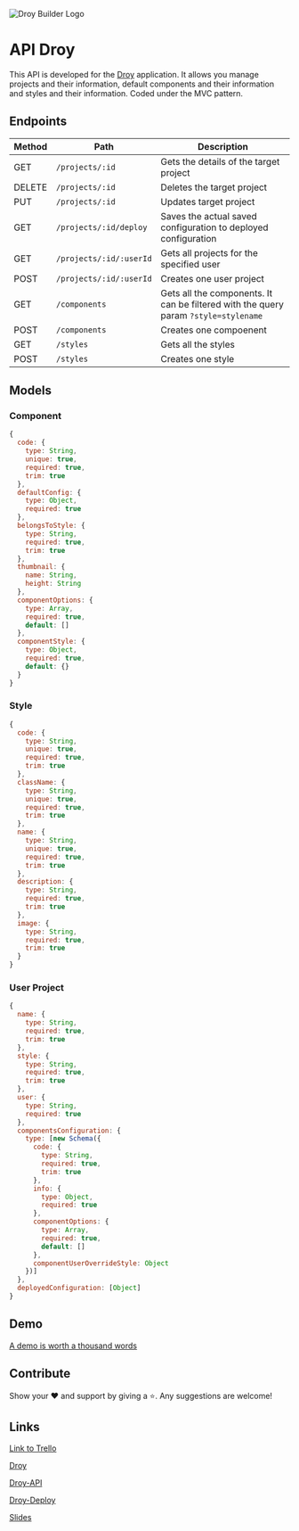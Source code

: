 ![Droy Builder Logo](https://firebasestorage.googleapis.com/v0/b/droy-dev.appspot.com/o/public%2Fdroy_logo.png?alt=media&token=c6f641e9-d3b3-46e7-9b1a-24377b8b35df)

# API Droy

This API is developed for the [Droy](https://github.com/marcmnc7/droy) application. It allows you manage projects and their information, default components and their information and styles and their information. Coded under the MVC pattern.

## Endpoints

| Method  | Path  | Description  |
|---|---|---|
| GET  | `/projects/:id`  | Gets the details of the target project  |
| DELETE  | `/projects/:id`  | Deletes the target project  |
| PUT  | `/projects/:id`  | Updates target project  |
| GET  | `/projects/:id/deploy`  | Saves the actual saved configuration to deployed configuration  |
| GET  | `/projects/:id/:userId`  | Gets all projects for the specified user  |
| POST  | `/projects/:id/:userId`  | Creates one user project  |
| GET  | `/components`  | Gets all the components. It can be filtered with the query param `?style=stylename` |
| POST  | `/components`  | Creates one compoenent  |
| GET  | `/styles`  | Gets all the styles  |
| POST  | `/styles`  | Creates one style  |

## Models

### Component

```javascript
{
  code: {
    type: String,
    unique: true,
    required: true,
    trim: true
  },
  defaultConfig: {
    type: Object,
    required: true
  },
  belongsToStyle: {
    type: String,
    required: true,
    trim: true
  },
  thumbnail: {
    name: String,
    height: String
  },
  componentOptions: {
    type: Array,
    required: true,
    default: []
  },
  componentStyle: {
    type: Object,
    required: true,
    default: {}
  }
}

```

### Style

```javascript
{
  code: {
    type: String,
    unique: true,
    required: true,
    trim: true
  },
  className: {
    type: String,
    unique: true,
    required: true,
    trim: true
  },
  name: {
    type: String,
    unique: true,
    required: true,
    trim: true
  },
  description: {
    type: String,
    required: true,
    trim: true
  },
  image: {
    type: String,
    required: true,
    trim: true
  }
}
```

### User Project

```javascript
{
  name: {
    type: String,
    required: true,
    trim: true
  },
  style: {
    type: String,
    required: true,
    trim: true
  },
  user: {
    type: String,
    required: true
  },
  componentsConfiguration: {
    type: [new Schema({
      code: {
        type: String,
        required: true,
        trim: true
      },
      info: {
        type: Object,
        required: true
      },
      componentOptions: {
        type: Array,
        required: true,
        default: []
      },
      componentUserOverrideStyle: Object
    })]
  },
  deployedConfiguration: [Object]
}
```

## Demo 

[A demo is worth a thousand words](https://droy-prod.web.app/about)

## Contribute

Show your ❤️ and support by giving a ⭐. 
Any suggestions are welcome!

## Links

[Link to Trello](https://trello.com/b/Krfo4Qp5/droy)

[Droy](https://github.com/marcmnc7/droy)

[Droy-API](https://github.com/marcmnc7/droy-api)

[Droy-Deploy](https://github.com/marcmnc7/droy-deploy)

[Slides](https://docs.google.com/presentation/d/1uFGmgLAgxeSe85KBZDAyAb9DgJ9LqC1k4Wlm6_MQMug/edit#slide=id.p)
